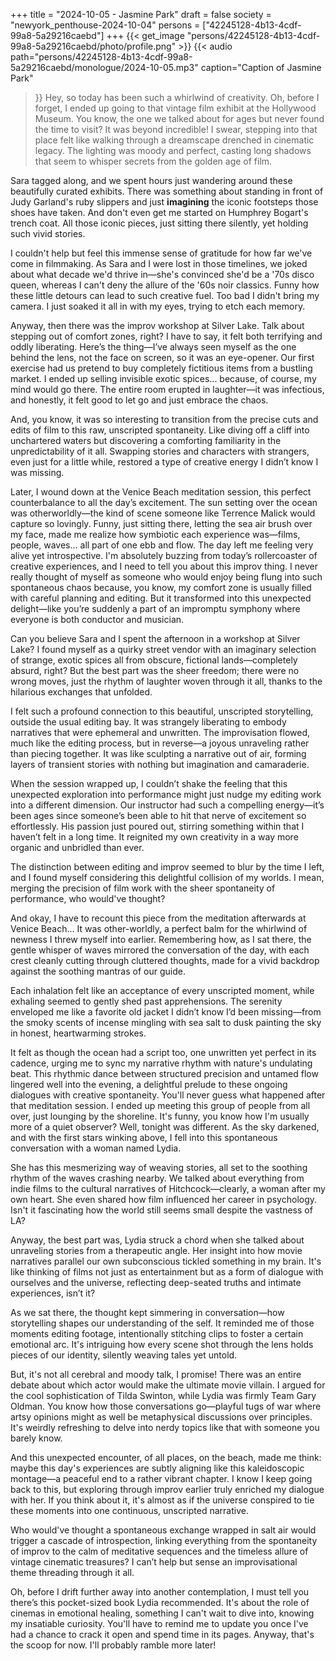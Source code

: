 +++
title = "2024-10-05 - Jasmine Park"
draft = false
society = "newyork_penthouse-2024-10-04"
persons = ["42245128-4b13-4cdf-99a8-5a29216caebd"]
+++
{{< get_image "persons/42245128-4b13-4cdf-99a8-5a29216caebd/photo/profile.png" >}}
{{< audio
    path="persons/42245128-4b13-4cdf-99a8-5a29216caebd/monologue/2024-10-05.mp3" 
    caption="Caption of Jasmine Park"
>}}
Hey, so today has been such a whirlwind of creativity.
Oh, before I forget, I ended up going to that vintage film exhibit at the Hollywood Museum. You know, the one we talked about for ages but never found the time to visit? It was beyond incredible! I swear, stepping into that place felt like walking through a dreamscape drenched in cinematic legacy. The lighting was moody and perfect, casting long shadows that seem to whisper secrets from the golden age of film.

Sara tagged along, and we spent hours just wandering around these beautifully curated exhibits. There was something about standing in front of Judy Garland's ruby slippers and just **imagining** the iconic footsteps those shoes have taken. And don't even get me started on Humphrey Bogart's trench coat. All those iconic pieces, just sitting there silently, yet holding such vivid stories.

I couldn't help but feel this immense sense of gratitude for how far we've come in filmmaking. As Sara and I were lost in those timelines, we joked about what decade we'd thrive in—she's convinced she'd be a '70s disco queen, whereas I can't deny the allure of the '60s noir classics. Funny how these little detours can lead to such creative fuel. Too bad I didn't bring my camera. I just soaked it all in with my eyes, trying to etch each memory.

Anyway, then there was the improv workshop at Silver Lake. Talk about stepping out of comfort zones, right? I have to say, it felt both terrifying and oddly liberating. Here’s the thing—I’ve always seen myself as the one behind the lens, not the face on screen, so it was an eye-opener. Our first exercise had us pretend to buy completely fictitious items from a bustling market. I ended up selling invisible exotic spices... because, of course, my mind would go there. The entire room erupted in laughter—it was infectious, and honestly, it felt good to let go and just embrace the chaos.

And, you know, it was so interesting to transition from the precise cuts and edits of film to this raw, unscripted spontaneity. Like diving off a cliff into unchartered waters but discovering a comforting familiarity in the unpredictability of it all. Swapping stories and characters with strangers, even just for a little while, restored a type of creative energy I didn’t know I was missing.

Later, I wound down at the Venice Beach meditation session, this perfect counterbalance to all the day’s excitement. The sun setting over the ocean was otherworldly—the kind of scene someone like Terrence Malick would capture so lovingly. Funny, just sitting there, letting the sea air brush over my face, made me realize how symbiotic each experience was—films, people, waves... all part of one ebb and flow. The day left me feeling very alive yet introspective.
 I'm absolutely buzzing from today’s rollercoaster of creative experiences, and I need to tell you about this improv thing. I never really thought of myself as someone who would enjoy being flung into such spontaneous chaos because, you know, my comfort zone is usually filled with careful planning and editing. But it transformed into this unexpected delight—like you’re suddenly a part of an impromptu symphony where everyone is both conductor and musician.

Can you believe Sara and I spent the afternoon in a workshop at Silver Lake? I found myself as a quirky street vendor with an imaginary selection of strange, exotic spices all from obscure, fictional lands—completely absurd, right? But the best part was the sheer freedom; there were no wrong moves, just the rhythm of laughter woven through it all, thanks to the hilarious exchanges that unfolded.

I felt such a profound connection to this beautiful, unscripted storytelling, outside the usual editing bay. It was strangely liberating to embody narratives that were ephemeral and unwritten. The improvisation flowed, much like the editing process, but in reverse—a joyous unraveling rather than piecing together. It was like sculpting a narrative out of air, forming layers of transient stories with nothing but imagination and camaraderie.

When the session wrapped up, I couldn’t shake the feeling that this unexpected exploration into performance might just nudge my editing work into a different dimension. Our instructor had such a compelling energy—it’s been ages since someone’s been able to hit that nerve of excitement so effortlessly. His passion just poured out, stirring something within that I haven’t felt in a long time. It reignited my own creativity in a way more organic and unbridled than ever.

The distinction between editing and improv seemed to blur by the time I left, and I found myself considering this delightful collision of my worlds. I mean, merging the precision of film work with the sheer spontaneity of performance, who would've thought?

And okay, I have to recount this piece from the meditation afterwards at Venice Beach... It was other-worldly, a perfect balm for the whirlwind of newness I threw myself into earlier. Remembering how, as I sat there, the gentle whisper of waves mirrored the conversation of the day, with each crest cleanly cutting through cluttered thoughts, made for a vivid backdrop against the soothing mantras of our guide.

Each inhalation felt like an acceptance of every unscripted moment, while exhaling seemed to gently shed past apprehensions. The serenity enveloped me like a favorite old jacket I didn’t know I’d been missing—from the smoky scents of incense mingling with sea salt to dusk painting the sky in honest, heartwarming strokes.

It felt as though the ocean had a script too, one unwritten yet perfect in its cadence, urging me to sync my narrative rhythm with nature's undulating beat. This rhythmic dance between structured precision and untamed flow lingered well into the evening, a delightful prelude to these ongoing dialogues with creative spontaneity.
 You'll never guess what happened after that meditation session. I ended up meeting this group of people from all over, just lounging by the shoreline. It's funny, you know how I'm usually more of a quiet observer? Well, tonight was different. As the sky darkened, and with the first stars winking above, I fell into this spontaneous conversation with a woman named Lydia.

She has this mesmerizing way of weaving stories, all set to the soothing rhythm of the waves crashing nearby. We talked about everything from indie films to the cultural narratives of Hitchcock—clearly, a woman after my own heart. She even shared how film influenced her career in psychology. Isn't it fascinating how the world still seems small despite the vastness of LA?

Anyway, the best part was, Lydia struck a chord when she talked about unraveling stories from a therapeutic angle. Her insight into how movie narratives parallel our own subconscious tickled something in my brain. It's like thinking of films not just as entertainment but as a form of dialogue with ourselves and the universe, reflecting deep-seated truths and intimate experiences, isn’t it?

As we sat there, the thought kept simmering in conversation—how storytelling shapes our understanding of the self. It reminded me of those moments editing footage, intentionally stitching clips to foster a certain emotional arc. It's intriguing how every scene shot through the lens holds pieces of our identity, silently weaving tales yet untold.

But, it's not all cerebral and moody talk, I promise! There was an entire debate about which actor would make the ultimate movie villain. I argued for the cool sophistication of Tilda Swinton, while Lydia was firmly Team Gary Oldman. You know how those conversations go—playful tugs of war where artsy opinions might as well be metaphysical discussions over principles. It's weirdly refreshing to delve into nerdy topics like that with someone you barely know.

And this unexpected encounter, of all places, on the beach, made me think: maybe this day's experiences are subtly aligning like this kaleidoscopic montage—a peaceful end to a rather vibrant chapter. I know I keep going back to this, but exploring through improv earlier truly enriched my dialogue with her. If you think about it, it's almost as if the universe conspired to tie these moments into one continuous, unscripted narrative.

Who would've thought a spontaneous exchange wrapped in salt air would trigger a cascade of introspection, linking everything from the spontaneity of improv to the calm of meditative sequences and the timeless allure of vintage cinematic treasures? I can’t help but sense an improvisational theme threading through it all.

Oh, before I drift further away into another contemplation, I must tell you there’s this pocket-sized book Lydia recommended. It's about the role of cinemas in emotional healing, something I can't wait to dive into, knowing my insatiable curiosity. You'll have to remind me to update you once I've had a chance to crack it open and spend time in its pages.
Anyway, that's the scoop for now. I'll probably ramble more later!
